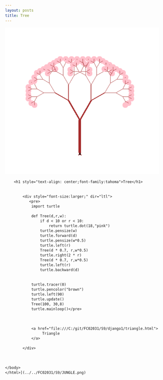 ```yaml
---
layout: posts
title: Tree
---
```


![alt text](../assets/images/tree.png "tree")
<html>
    <head>
        <title>tree</title>
    </head>
    <body>
        
        <h1 style="text-align: center;font-family:tahoma">Tree</h1>
        
        
            <div style="font-size:larger;" dir="ltl">
               <pre>
                import turtle

                def Tree(d,r,w):
                    if d < 10 or r < 10:
                        return turtle.dot(18,"pink")
                    turtle.pensize(w)
                    turtle.forward(d)
                    turtle.pensize(w*0.5)
                    turtle.left(r)
                    Tree(d * 0.7, r,w*0.5)
                    turtle.right(2 * r)
                    Tree(d * 0.7, r,w*0.5)
                    turtle.left(r)
                    turtle.backward(d)
                
                
                turtle.tracer(0)
                turtle.pencolor("brown")
                turtle.left(90)
                turtle.update()
                Tree(100, 30,8)
                turtle.mainloop()</pre>

                
                
                <a href="file:///C:/git/FC02031/S9/django1/triangle.html">
                     Triangle
                </a> 

            </div>
            
        
       
    </body>
    </html>](../../FC02031/S9/JUNGLE.png)